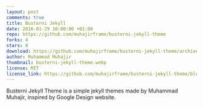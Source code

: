 ```yaml
---
layout: post
comments: true
title: Busterni Jekyll
date: 2016-01-29 10:00:00 +01:00
repo: https://github.com/muhajirframe/busterni-jekyll-theme
forks: 4
stars: 8
download: https://github.com/muhajirframe/busterni-jekyll-theme/archive/gh-pages.zip
author: Muhammad Muhajir
thumbnail: busterni-jekyll-theme.webp
license: MIT
license_link: https://github.com/muhajirframe/busterni-jekyll-theme/blob/gh-pages/LICENSE
---
```


Busterni Jekyll Theme is a simple jekyll themes made by Muhammad Muhajir, inspired by Google Design website.
